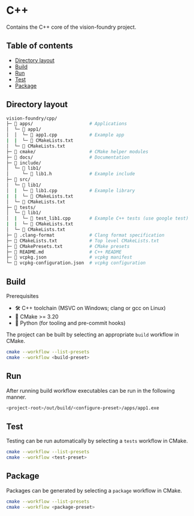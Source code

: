 # C++

Contains the C++ core of the vision-foundry project.

## Table of contents

- [Directory layout](#directory-layout)
- [Build](#build)
- [Run](#run)
- [Test](#test)
- [Package](#package)

## Directory layout

```bash
vision-foundry/cpp/
├─ 📂 apps/                     # Applications
│  └─ 📂 app1/
│  │  └─ 📝 app1.cpp            # Example app
|  |  └─ 📝 CMakeLists.txt
│  └─ 📝 CMakeLists.txt
├─ 📂 cmake/                    # CMake helper modules
├─ 📂 docs/                     # Documentation
├─ 📂 include/
│  └─ 📂 lib1/
│     └─ 📝 lib1.h              # Example include
├─ 📂 src/
│  └─ 📂 lib1/
│  |  └─ 📝 lib1.cpp            # Example library
|  |  └─ 📝 CMakeLists.txt
│  └─ 📝 CMakeLists.txt
├─ 📂 tests/
│  └─ 📂 lib1/
│  |  └─ 📝 test_lib1.cpp       # Example C++ tests (use google test)
|  |  └─ 📝 CMakeLists.txt
│  └─ 📝 CMakeLists.txt
├─ 📄 .clang-format             # Clang format specification
├─ 📄 CMakeLists.txt            # Top level CMakeLists.txt
├─ 📄 CMakePresets.txt          # CMake presets
├─ 📄 README.md                 # C++ README
├─ 📄 vcpkg.json                # vcpkg manifest
└─ 📄 vcpkg-configuration.json  # vcpkg configuration
```

## Build

Prerequisites

- 🛠 C++ toolchain (MSVC on Windows; clang or gcc on Linux)
- 🧰 CMake >= 3.20
- 🐍 Python (for tooling and pre-commit hooks)

The project can be built by selecting an appropriate `build` workflow in CMake.

```bash
cmake --workflow --list-presets
cmake --workflow <build-preset>
```

## Run

After running build workflow executables can be run in the following manner.

```bash
<project-root>/out/build/<configure-preset>/apps/app1.exe
```

## Test

Testing can be run automatically by selecting a `tests` workflow in CMake.

```bash
cmake --workflow --list-presets
cmake --workflow <test-preset>
```

## Package

Packages can be generated by selecting a `package` workflow in CMake.

```bash
cmake --workflow --list-presets
cmake --workflow <package-preset>
```
